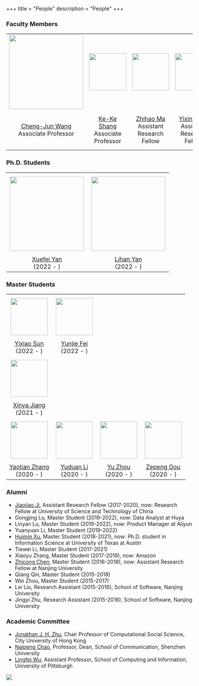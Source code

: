 +++
title = "People"
description = "People"
+++

### Faculty Members

<table style="table-layout: auto">
  <tr>
    <td style="text-align: center; vertical-align: middle"><img src="https://chengjun.github.io/authors/admin/avatar_hucdc0c36df1d51621c381efb87a23e0c7_43703_270x270_fill_q75_lanczos_center.jpg" width = 200px height = 200px></td>
    <td style="text-align: center; vertical-align: middle"><img src="" width = 100px height = 100px></td>
    <td style="text-align: center; vertical-align: middle"><img src="" width = 100px height = 100px></td>
    <td style="text-align: center; vertical-align: middle"><img src="" width = 100px height = 100px></td>
    <td style="text-align: center; vertical-align: middle"><img src="https://zhicongchen.github.io/images/czc.png" width = 100px height = 100px></td>
  </tr>
  <tr>
    <td style="text-align: center; vertical-align: middle"><a href="http://chengjunwang.com/">Cheng-Jun Wang</a><br>Associate Professor</td>
    <td style="text-align: center; vertical-align: middle"><a href="https://kekeshang.github.io/">Ke-Ke Shang</a><br>Associate Professor</td>
    <td style="text-align: center; vertical-align: middle"><a href="https://scholar.google.com/citations?user=qscxWlUAAAAJ&amp;hl=en">Zhihao Ma</a><br>Assistant Research Fellow</td>
    <td style="text-align: center; vertical-align: middle"><a href="https://zhouyixin.xyz/">Yixin Zhou</a><br>Assistant Research Fellow</td>
    <td style="text-align: center; vertical-align: middle"><a href="https://zhicongchen.github.io/">Zhicong Chen</a><br>Assistant Research Fellow</td>
  </tr>  
</table>

<!-- 
- [Cheng-Jun Wang](http://chengjunwang.com/), Director, Associate Professor
- [Ke-Ke Shang](https://kekeshang.github.io/), Associate Professor
- [Zhihao Ma](https://scholar.google.com/citations?user=qscxWlUAAAAJ&hl=en), Assistant Research Fellow
- [Yi-Xin Zhou](https://zhouyixin.xyz/), Assistant Research Fellow
- [Zhicong Chen](https://zhicongchen.github.io/), Assistant Research Fellow
-->

### Ph.D. Students

<table>
  <tr>
    <td style="text-align: center; vertical-align: middle; padding: 10px"><img src="https://user-images.githubusercontent.com/13479560/199401758-496be7c9-2afd-4fd2-8b83-c1ac64da1895.jpg" width = 200px height = 200px></td>
    <td style="text-align: center; vertical-align: middle; padding: 10px"><img src="https://user-images.githubusercontent.com/13479560/199376455-10d0082f-fec2-44a0-853f-20d637194473.jpg" width = 200px height = 200px></td>
  </tr>
  <tr>
      <td style="text-align: center; vertical-align: middle"><a href="https://xuefei-yan.github.io/">Xuefei Yan</a><br>(2022 - ) </td>
      <td style="text-align: center; vertical-align: middle"><a href="https://yan-lihan.github.io/">Lihan Yan</a><br>(2022 - ) </td>
  </tr>  
</table>

<!-- 
| [Xuefei Yan](https://xuefei-yan.github.io/) (2022-) | [Lihan Yan](https://yan-lihan.github.io/) (2022-) |
|-----|-----|
| ![1f3fb33dba719da5ed954031d626152](https://user-images.githubusercontent.com/13479560/199376777-c6bcbbcf-fd3e-43ba-b22c-c086a3b0ebf9.jpg) | ![af0db54a7e67e25f3c10b510b8ce624](https://user-images.githubusercontent.com/13479560/199376455-10d0082f-fec2-44a0-853f-20d637194473.jpg) |
 -->

### Master Students

<table>
   <tr>
    <td style="text-align: center; vertical-align: middle; padding: 10px"><img src="https://user-images.githubusercontent.com/13479560/199432377-9a4467cb-7ff2-4113-b652-bd7cd8a445d0.jpg" width = 100px height = 100px></td>
    <td style="text-align: center; vertical-align: middle; padding: 10px"><img src="https://user-images.githubusercontent.com/13479560/199432347-13e36927-8433-4a18-98b3-09d38d4d81a1.jpg" width = 100px height = 100px></td>
  </tr>  
  <tr>
    <td style="text-align: center; vertical-align: middle"><a href="https://sun-yixiao.github.io/">Yixiao Sun</a><br>(2022 - ) </td>
    <td style="text-align: center; vertical-align: middle"><a href="https://yunjiefei.github.io">Yunjie Fei</a><br>(2022 - ) </td>
  </tr> 
   <tr>
    <td style="text-align: center; vertical-align: middle; padding: 10px"><img src="https://user-images.githubusercontent.com/13479560/199432362-c01bec2c-b86c-4bd0-9635-21a34e6cec0c.jpg" width = 100px height = 100px></td>
  </tr>  
  <tr>
    <td style="text-align: center; vertical-align: middle"><a href="https://alexandrajiang.github.io/">Xinya Jiang</a><br>(2021 - ) </td>
  </tr> 
  <tr>
    <td style="text-align: center; vertical-align: middle; padding: 10px"><img src="https://user-images.githubusercontent.com/13479560/199375692-6f002149-9cf5-46b0-b266-340f6adeb5c9.jpg" width = 100px height = 100px></td>
    <td style="text-align: center; vertical-align: middle; padding: 10px"><img src="https://user-images.githubusercontent.com/13479560/199377889-f621221c-dbeb-408e-b145-ef58efa72d7f.png" width = 100px height = 100px></td>
    <td style="text-align: center; vertical-align: middle; padding: 10px"><img src="" width = 100px height = 100px></td>
    <td style="text-align: center; vertical-align: middle; padding: 10px"><img src="" width = 100px height = 100px></td>
  </tr>  
  <tr>
      <td style="text-align: center; vertical-align: middle"><a href="https://yaotianzhang.github.io/">Yaotian Zhang</a><br>(2020 - ) </td>
      <td style="text-align: center; vertical-align: middle"><a href="https://liyuduan817.github.io/">Yuduan Li</a><br>(2020 - ) </td>
      <td style="text-align: center; vertical-align: middle"><a href="https://18005176298.github.io/">Yu Zhou</a><br>(2020 - ) </td>
      <td style="text-align: center; vertical-align: middle"><a href="https://pennygou.github.io/">Zepeng Gou</a><br>(2020 - ) </td>
  </tr>  
</table>

<!--
| [Yixiao Sun](https://sun-yixiao.github.io/) (2022-)  | [Yunjie Fei](https://yunjiefei.github.io) (2022-) | 
|-----|-----|
| https://sun-yixiao.github.io/ | https://yunjiefei.github.io |

| [Xinya Jiang](https://alexandrajiang.github.io/) (2021-) |
|-----|
| https://alexandrajiang.github.io/ |

| [Yaotian Zhang](https://yaotianzhang.github.io/) (2020-) | [Yuduan Li](https://liyuduan817.github.io/) (2020-) | [Yu Zhou](https://18005176298.github.io/) (2020-) | [Zepeng Gou](https://pennygou.github.io/) (2020-) |
|-----|-----|-----|-----|
| ![5688cace5bf58fc057dbfc7dad9422c](https://user-images.githubusercontent.com/13479560/199375692-6f002149-9cf5-46b0-b266-340f6adeb5c9.jpg) | ![593eebbdc227b1ebd3d5fb4981dd081](https://user-images.githubusercontent.com/13479560/199377889-f621221c-dbeb-408e-b145-ef58efa72d7f.png) | https://18005176298.github.io/ | https://pennygou.github.io/ |
-->

### Alumni

- [Jiaojiao Ji](https://www.researchgate.net/profile/Jiaojiao-Ji), Assistant Research Fellow (2017-2020), now: Research Fellow at University of Science and Technology of China
- Gongjing Lu, Master Student (2019-2022), now: Data Analyst at Huya
- Linyan Lu, Master Student (2019-2022), now: Product Manager at Aliyun
- Yuanyuan Li, Master Student (2019-2022)
- [Huimin Xu](http://xuhuimin2017.github.io/), Master Student (2018-2021), now: Ph.D. student in Information Science at University of Texas at Austin 
- Tiewei Li, Master Student (2017-2021)
- Xiaoyu Zhang, Master Student (2017-2019), now: Amazon
- [Zhicong Chen](https://zhicongchen.github.io/), Master Student (2016-2018), now: Assistant Research Fellow at Nanjing University
- Qiang Qin, Master Student (2015-2018)
- Wei Zhou, Master Student (2015-2017)
- Lei Liu, Research Assistant (2015-2016), School of Software, Nanjing University
- Jingyi Zhu, Research Assistant (2015-2016), School of Software, Nanjing University

### Academic Committee

- [Jonathan J. H. Zhu](https://scholar.google.com/citations?user=q41vFFQAAAAJ&hl=en), Chair Professor of Computational Social Science, City University of Hong Kong
- [Naipeng Chao](http://cmc.szu.edu.cn/Home/Default/teachersMoreE/4058.html), Professor, Dean, School of Communication, Shenzhen University
- [Lingfei Wu](https://lingfeiwu.github.io/), Assistant Professor, School of Computing and Information, University of Pittsburgh

![](/img/carousel/dj.png)


